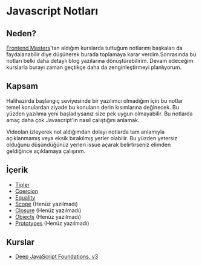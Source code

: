 # **Javascript Notları**

## Neden?

[Frontend Masters](https://frontendmasters.com)'tan aldığım kurslarda tuttuğum notlarımı başkaları da faydalanabilir diye düşünerek burada toplamaya karar verdim.Sonrasında bu notları belki daha detaylı blog yazılarına dönüştürebilirim. Devam edeceğim kurslarla burayı zaman geçtikçe daha da zenginleştirmeyi planlıyorum.

## Kapsam

Halihazırda başlangıç seviyesinde bir yazılımcı olmadığım için bu notlar temel konulardan ziyade bu konuların derin kısımlarına değinecek. Bu yüzden yazılıma yeni başladıysanız size pek uygun olmayabilir. Bu notlarda amaç daha çok Javascript'in nasıl çalıştığını anlamak.

Videoları izleyerek not aldığımdan dolayı notlarda tam anlamıyla açıklanmamış veya eksik bırakılmış yerler olabilir. Bu yüzden yetersiz olduğunu düşündüğünüz yerleri issue açarak belirtirseniz elimden geldiğince açıklamaya çalışırım.

## İçerik

- [Tipler](./1_TYPES.md)
- [Coercion](./2_COERCION.md)
- [Equality](./3_EQUALITY.md)
- [Scope](./4_SCOPE.md) (Henüz yazılmadı)
- [Closure](./5_CLOSURE.md) (Henüz yazılmadı)
- [Objects](./6_OBJECTS.md) (Henüz yazılmadı)
- [Prototypes](./7_PROTOTYPES.md) (Henüz yazılmadı)

## Kurslar

- [Deep JavaScript Foundations, v3](https://frontendmasters.com/courses/deep-javascript-v3/)
